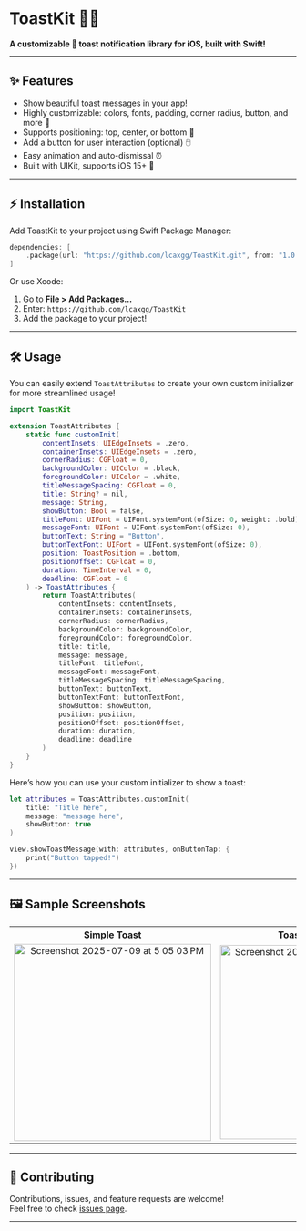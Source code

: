 # ToastKit 🚀🔥

**A customizable 🍞 toast notification library for iOS, built with Swift!**

---

## ✨ Features

- Show beautiful toast messages in your app!
- Highly customizable: colors, fonts, padding, corner radius, button, and more 🎨
- Supports positioning: top, center, or bottom 🧭
- Add a button for user interaction (optional) 🖱️
- Easy animation and auto-dismissal ⏰
- Built with UIKit, supports iOS 15+ 📱

---

## ⚡️ Installation

Add ToastKit to your project using Swift Package Manager:

```swift
dependencies: [
    .package(url: "https://github.com/lcaxgg/ToastKit.git", from: "1.0.0")
]
```

Or use Xcode:

1. Go to **File > Add Packages...**
2. Enter: `https://github.com/lcaxgg/ToastKit`
3. Add the package to your project!

---

## 🛠️ Usage

You can easily extend `ToastAttributes` to create your own custom initializer for more streamlined usage!

```swift
import ToastKit

extension ToastAttributes {
    static func customInit(
        contentInsets: UIEdgeInsets = .zero,
        containerInsets: UIEdgeInsets = .zero,
        cornerRadius: CGFloat = 0,
        backgroundColor: UIColor = .black,
        foregroundColor: UIColor = .white,
        titleMessageSpacing: CGFloat = 0,
        title: String? = nil,
        message: String,
        showButton: Bool = false,
        titleFont: UIFont = UIFont.systemFont(ofSize: 0, weight: .bold),
        messageFont: UIFont = UIFont.systemFont(ofSize: 0),
        buttonText: String = "Button",
        buttonTextFont: UIFont = UIFont.systemFont(ofSize: 0),
        position: ToastPosition = .bottom,
        positionOffset: CGFloat = 0,
        duration: TimeInterval = 0,
        deadline: CGFloat = 0
    ) -> ToastAttributes {
        return ToastAttributes(
            contentInsets: contentInsets,
            containerInsets: containerInsets,
            cornerRadius: cornerRadius,
            backgroundColor: backgroundColor,
            foregroundColor: foregroundColor,
            title: title,
            message: message,
            titleFont: titleFont,
            messageFont: messageFont,
            titleMessageSpacing: titleMessageSpacing,
            buttonText: buttonText,
            buttonTextFont: buttonTextFont,
            showButton: showButton,
            position: position,
            positionOffset: positionOffset,
            duration: duration,
            deadline: deadline
        )
    }
}
```

Here’s how you can use your custom initializer to show a toast:

```swift
let attributes = ToastAttributes.customInit(
    title: "Title here",
    message: "message here",
    showButton: true
)

view.showToastMessage(with: attributes, onButtonTap: {
    print("Button tapped!")
})
```

---

## 🖼️ Sample Screenshots

<table>
  <tr>
    <th style="text-align:center">Simple Toast</th>
    <th style="text-align:center">Toast with Button</th>
  </tr>
  <tr>
    <td align="center">
      <img width="346" alt="Screenshot 2025-07-09 at 5 05 03 PM" src="https://github.com/user-attachments/assets/9857012c-97f7-4535-ad78-730fce3d41ad" />
    </td>
    <td align="center">
      <img width="341" alt="Screenshot 2025-07-09 at 5 05 26 PM" src="https://github.com/user-attachments/assets/a5325d56-e855-4567-982a-45f00dfbb726" />
    </td>
  </tr>
</table>

---

## 🤝 Contributing

Contributions, issues, and feature requests are welcome!  
Feel free to check [issues page](https://github.com/lcaxgg/ToastKit/issues).

---
